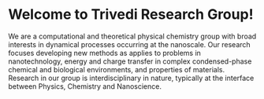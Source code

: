 # Welcome to Trivedi Research Group!

We are a computational and theoretical physical chemistry group with broad interests in dynamical processes occurring at the nanoscale. Our research focuses developing new methods as applies to problems in nanotechnology, energy and charge transfer in complex condensed-phase chemical and biological environments, and properties of materials. Research in our group is interdisciplinary in nature, typically at the interface between Physics, Chemistry and Nanoscience.
